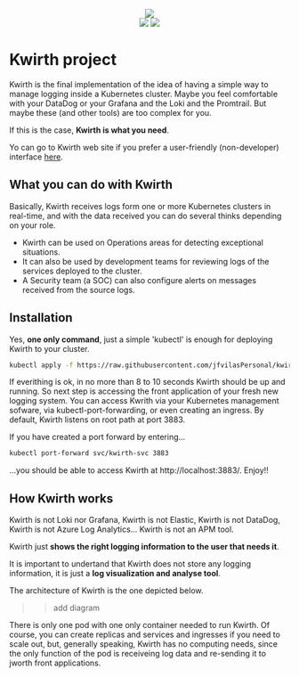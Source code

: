<p align="center">
    <img height=auto src="https://jfvilaspersonal.github.io/kwirth/_media/kwirth-logo-20.png" /><br/>
    <a href='https://jfvilaspersonal.github.io/kwirth'><img src='https://img.shields.io/badge/contributions-welcome-orange.svg'/></a>
    <a href='https://jfvilaspersonal.github.io/kwirth'><img src='https://img.shields.io/badge/project-homepage-8EA8D8.svg'/></a>
</p>

# Kwirth project
Kwirth is the final implementation of the idea of having a simple way to manage logging inside a Kubernetes cluster. Maybe you feel comfortable with your DataDog or your Grafana and the Loki and the Promtrail. But maybe these (and other tools) are too complex for you.

If this is the case, **Kwirth is what you need**.

Yo can go to Kwirth web site if you prefer a user-friendly (non-developer) interface [here](https://jfvilaspersonal.github.io/kwirth).
## What you can do with Kwirth
Basically, Kwirth receives logs form one or more Kubernetes clusters in real-time, and with the data received you can do several thinks depending on your role.

  - Kwirth can be used on Operations areas for detecting exceptional situations.
  - It can also be used by development teams for reviewing logs of the services deployed to the cluster.
  - A Security team (a SOC) can also configure alerts on messages received from the source logs.

## Installation
Yes, **one only command**, just a simple 'kubectl' is enough for deploying Kwirth to your cluster.

```bash
kubectl apply -f https://raw.githubusercontent.com/jfvilasPersonal/kwirth/master/test/kwirth.yaml
```

If everithing is ok, in no more than 8 to 10 seconds Kwirth should be up and running. So next step is accessing the front application of your fresh new logging system. You can access Kwrith via your Kubernetes management sofware, via kubectl-port-forwarding, or even creating an ingress. By default, Kwirth listens on root path at port 3883.

If you have created a port forward by entering...

```bash
kubectl port-forward svc/kwirth-svc 3883
```

...you should be able to access Kwirth at http://localhost:3883/. Enjoy!!

## How Kwirth works
Kwirth is not Loki nor Grafana, Kwirth is not Elastic, Kwirth is not DataDog, Kwirth is not Azure Log Analytics... Kwirth is not an APM tool.

Kwirth just **shows the right logging information to the user that needs it**.

It is important to undertand that Kwirth does not store any logging information, it is just a **log visualization and analyse tool**.

The architecture of Kwirth is the one depicted below.

>>add diagram

There is only one pod with one only container needed to run Kwirth. Of course, you can create replicas and services and ingresses if you need to scale out, but, generally speaking, Kwirth has no computing needs, since the only function of the pod is receiveing log data and re-sending it to jworth front applications.
